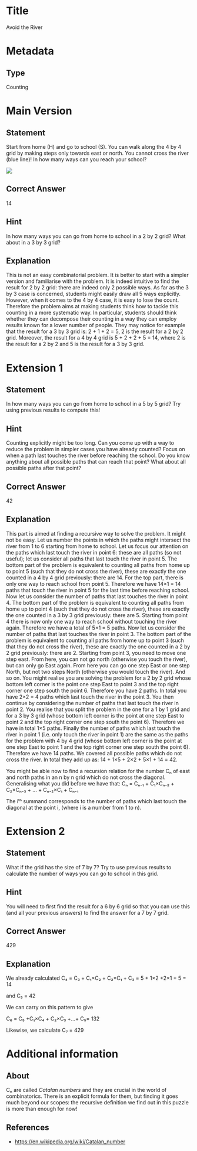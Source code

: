 # Title

Avoid the River

# Metadata

## Type

Counting 

# Main Version

## Statement
Start from home (H) and go to school (S). You can walk along the 4 by 4 grid by making steps only towards east or north. You cannot cross the river (blue line)! In how many ways can you reach your school?

![](Avoid%20the%20River_images/image_0.png)

## Correct Answer

14

## Hint

In how many ways you can go from home to school in a 2 by 2 grid? What about in a 3 by 3 grid?

## Explanation

This is not an easy combinatorial problem. It is better to start with a simpler version and familiarise with the problem. It is indeed intuitive to find the result for 2 by 2 grid: there are indeed only 2 possible ways. As far as the 3 by 3 case is concerned, students might easily draw all 5 ways explicitly. However, when it comes to the 4 by 4 case, it is easy to lose the count. Therefore the problem aims at making students think how to tackle this counting in a more systematic way. In particular, students should think whether they can decompose their counting in a way they can employ results known for a lower number of people. They may notice for example that the result for a 3 by 3 grid is: 2 + 1 + 2 = 5, 2 is the result for a 2 by 2 grid. Moreover, the result for a 4 by 4 grid is 5 + 2 + 2 + 5 = 14, where 2 is the result for a 2 by 2 and 5 is the result for a 3 by 3 grid.

# Extension 1

## Statement

In how many ways you can go from home to school in a 5 by 5 grid? Try using previous results to compute this!

## Hint

Counting explicitly might be too long. Can you come up with a way to reduce the problem in simpler cases you have already counted? Focus on when a path last touches the river before reaching the school. Do you know anything about all possible paths that can reach that point? What about all possible paths after that point? 

## Correct Answer

42

## Explanation

This part is aimed at finding a recursive way to solve the problem. It might not be easy. 
Let us number the points in which the paths might intersect the river from 1 to 6 starting from home to school. Let us focus our attention on the paths which last touch the river in point 6: these are all paths (so not useful); let us consider all paths that last touch the river in point 5. The bottom part of the problem is equivalent to counting all paths from home up to point 5 (such that they do not cross the river), these are exactly the one counted in a 4 by 4 grid previously: there are 14. For the top part, there is only one way to reach school from point 5. Therefore we have 14×1 = 14 paths that touch the river in point 5 for the last time before reaching school. Now let us consider the number of paths that last touches the river in point 4. The bottom part of the problem is equivalent to counting all paths from home up to point 4 (such that they do not cross the river), these are exactly the one counted in a 3 by 3 grid previously: there are 5. Starting from point 4 there is now only one way to reach school without touching the river again. Therefore we have a total of 5×1 = 5 paths.
Now let us consider the number of paths that last touches the river in point 3. The bottom part of the problem is equivalent to counting all paths from home up to point 3 (such that they do not cross the river), these are exactly the one counted in a 2 by 2 grid previously: there are 2. Starting from point 3, you need to move one step east. From here, you can not go north (otherwise you touch the river), but can only go East again. From here you can go one step East or one step North, but not two steps North (otherwise you would touch the river). And so on. You might realise you are solving the problem for a 2 by 2 grid whose bottom left corner is the point one step East to point 3 and the top right corner one step south the point 6. Therefore you have 2 paths. 
In total you have 2×2 = 4 paths which last touch the river in the point 3. You then continue by considering the number of paths that last touch the river in point 2. You realise that you split the problem in the one for a 1 by 1 grid and for a 3 by 3 grid (whose bottom left corner is the point at one step East to point 2 and the top right corner one step south the point 6). Therefore we have in total 1×5 paths. Finally the number of paths which last touch the river in point 1 (i.e. only touch the river in point 1) are the same as the paths for the problem with 4 by 4 grid (whose bottom left corner is the point at one step East to point 1 and the top right corner one step south the point 6). Therefore we have 14 paths.
We covered all possible paths which do not cross the river. In total they add up as: 14 + 1×5 + 2×2 + 5×1 + 14 = 42.

You might be able now to find a recursion relation for the number Cₙ of east and north paths in an n by n grid which do not cross the diagonal. Generalising what you did before we have that:
Cₙ = Cₙ₋₁ + C₁×Cₙ₋₂ + C₂×Cₙ₋₃ + … + Cₙ₋₂×C₁ + Cₙ₋₁

The iᵗʰ summand corresponds to the number of paths which last touch the diagonal at the point i, (where i is a number from 1 to n). 

# Extension 2

## Statement

What if the grid has the size of 7 by 7? Try to use previous results to calculate the number of ways you can go to school in this grid. 

## Hint

You will need to first find the result for a 6 by 6 grid so that you can use this (and all your previous answers) to find the answer for a 7 by 7 grid.

## Correct Answer

429

## Explanation

We already calculated C₄ = C₃ + C₁×C₂ + C₂×C₁ + C₃ = 5 + 1×2 +2×1 + 5 = 14

and C₅ = 42

We can carry on this pattern to give

C₆ = C₅ +C₁×C₄ + C₂×C₃ +…+ C₅= 132

Likewise, we calculate C₇ = 429

# Additional information

## About

Cₙ are called *Catalan numbers* and they are crucial in the world of combinatorics. There is an explicit formula for them, but finding it goes much beyond our scopes: the recursive definition we find out in this puzzle is more than enough for now!

## References

* https://en.wikipedia.org/wiki/Catalan_number

